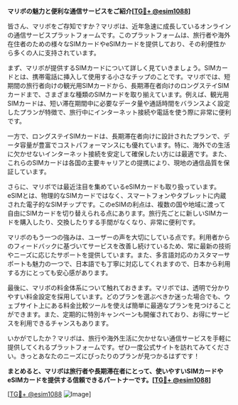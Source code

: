 **マリボの魅力と便利な通信サービスをご紹介[[TG💪+ @esim1088](https://t.me/s/esim1088)]**

皆さん、マリボをご存知ですか？マリボは、近年急速に成長しているオンラインの通信サービスプラットフォームです。このプラットフォームは、旅行者や海外在住者のための様々なSIMカードやeSIMカードを提供しており、その利便性から多くの人に支持されています。

まず、マリボが提供するSIMカードについて詳しく見ていきましょう。SIMカードとは、携帯電話に挿入して使用する小さなチップのことです。マリボでは、短期間の旅行者向けの観光用SIMカードから、長期滞在者向けのロングステイSIMカードまで、さまざまな種類のSIMカードを取り揃えています。例えば、観光用SIMカードは、短い滞在期間中に必要なデータ量や通話時間をバランスよく設定したプランが特徴で、旅行中にインターネット接続や電話を使う際に非常に便利です。

一方で、ロングステイSIMカードは、長期滞在者向けに設計されたプランで、データ容量が豊富でコストパフォーマンスにも優れています。特に、海外での生活に欠かせないインターネット接続を安定して確保したい方には最適です。また、これらのSIMカードは各国の主要キャリアとの提携により、現地の通信品質を保証しています。

さらに、マリボでは最近注目を集めているeSIMカードも取り扱っています。eSIMとは、物理的なSIMカードではなく、スマートフォンやタブレットに内蔵された電子的なSIMチップです。このeSIMの利点は、複数の国や地域に渡って自由にSIMカードを切り替えられる点にあります。旅行先ごとに新しいSIMカードを購入したり、交換したりする手間がなくなり、非常に便利です。

マリボのもう一つの強みは、ユーザーの声を大切にしている点です。利用者からのフィードバックに基づいてサービスを改善し続けているため、常に最新の技術やニーズに応じたサポートを提供しています。また、多言語対応のカスタマーサポートも魅力の一つで、日本語でも丁寧に対応してくれますので、日本から利用する方にとっても安心感があります。

最後に、マリボの料金体系について触れておきます。マリボでは、透明で分かりやすい料金設定を採用しています。どのプランを選ぶべきか迷った場合でも、ウェブサイト上にある料金比較ツールを使えば簡単に最適なプランを見つけることができます。また、定期的に特別キャンペーンも開催されており、お得にサービスを利用できるチャンスもあります。

いかがでしたか？マリボは、旅行や海外生活に欠かせない通信サービスを手軽に提供してくれるプラットフォームです。ぜひ一度公式サイトを訪れてみてください。きっとあなたのニーズにぴったりのプランが見つかるはずです！

**まとめると、マリボは旅行者や長期滞在者にとって、使いやすいSIMカードやeSIMカードを提供する信頼できるパートナーです。[[TG💪+ @esim1088](https://t.me/s/esim1088)]**

[[TG💪+ @esim1088](https://t.me/s/esim1088) ![Image](https://i.postimg.cc/Y0z9fWf4/image.png)]